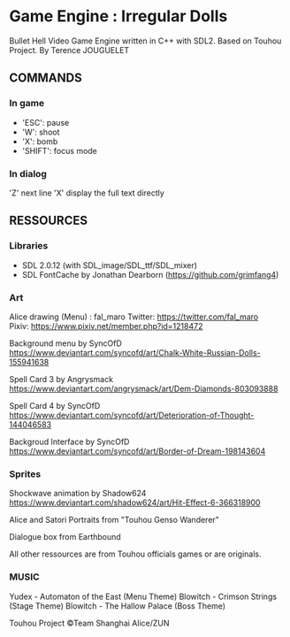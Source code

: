 # Game Engine : Irregular Dolls
Bullet Hell Video Game Engine written in C++ with SDL2. Based on Touhou Project.
By Terence JOUGUELET




## COMMANDS
### In game

- 'ESC': pause
- 'W': shoot
- 'X': bomb
- 'SHIFT': focus mode

### In dialog

'Z' next line
'X' display the full text directly



## RESSOURCES

### Libraries

- SDL 2.0.12 (with SDL_image/SDL_ttf/SDL_mixer)
- SDL FontCache by Jonathan Dearborn (https://github.com/grimfang4)


### Art

Alice drawing (Menu) : fal_maro
Twitter: https://twitter.com/fal_maro  
Pixiv: https://www.pixiv.net/member.php?id=1218472

Background menu by SyncOfD
https://www.deviantart.com/syncofd/art/Chalk-White-Russian-Dolls-155941638

Spell Card 3 by Angrysmack
https://www.deviantart.com/angrysmack/art/Dem-Diamonds-803093888

Spell Card 4 by SyncOfD
https://www.deviantart.com/syncofd/art/Deterioration-of-Thought-144046583

Backgroud Interface by SyncOfD
https://www.deviantart.com/syncofd/art/Border-of-Dream-198143604


### Sprites

Shockwave animation by Shadow624
https://www.deviantart.com/shadow624/art/Hit-Effect-6-366318900

Alice and Satori Portraits from "Touhou Genso Wanderer"

Dialogue box from Earthbound

All other ressources are from Touhou officials games or are originals.


### MUSIC

Yudex - Automaton of the East (Menu Theme)
Blowitch - Crimson Strings (Stage Theme)
Blowitch - The Hallow Palace (Boss Theme)


Touhou Project ©Team Shanghai Alice/ZUN
